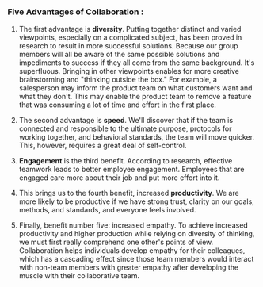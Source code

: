 ### Five Advantages of Collaboration :

1. The first advantage is **diversity**. Putting together distinct and varied viewpoints, especially on a complicated subject, has been proved in research to result in more successful solutions. Because our group members will all be aware of the same possible solutions and impediments to success if they all come from the same background. It's superfluous. Bringing in other viewpoints enables for more creative brainstorming and "thinking outside the box." For example, a salesperson may inform the product team on what customers want and what they don't. This may enable the product team to remove a feature that was consuming a lot of time and effort in the first place.

2. The second advantage is **speed**. We'll discover that if the team is connected and responsible to the ultimate purpose, protocols for working together, and behavioral standards, the team will move quicker. This, however, requires a great deal of self-control.

3. **Engagement** is the third benefit. According to research, effective teamwork leads to better employee engagement. Employees that are engaged care more about their job and put more effort into it.

4. This brings us to the fourth benefit, increased **productivity**. We are more likely to be productive if we have strong trust, clarity on our goals, methods, and standards, and everyone feels involved. 

5. Finally, benefit number five: increased empathy. To achieve increased productivity and higher production while relying on diversity of thinking, we must first really comprehend one other's points of view. Collaboration helps individuals develop empathy for their colleagues, which has a cascading effect since those team members would interact with non-team members with greater empathy after developing the muscle with their collaborative team.
